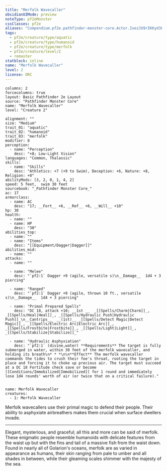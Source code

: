 ```yaml
---
title: "Merfolk Wavecaller"
obsidianUIMode: preview
noteType: pf2eMonster
cssClasses: pf2e
aliases: "Compendium.pf2e.pathfinder-monster-core.Actor.IxezJU9rIKKyd3LY" 
tags:
  - pf2e/creature/type/aquatic
  - pf2e/creature/type/humanoid
  - pf2e/creature/type/merfolk
  - pf2e/creature/level/2
  - remaster
statblock: inline
name: "Merfolk Wavecaller"
level: 2
license: ORC
---
```


```statblock
columns: 2
forcecolumns: true
layout: Basic Pathfinder 2e Layout
source: "Pathfinder Monster Core"
name: "Merfolk Wavecaller"
level: "Creature 2"

alignment: ""
size: "Medium"
trait_01: "aquatic"
trait_02: "humanoid"
trait_03: "merfolk"
modifier: 8
perception:
  - name: "Perception"
    desc: "+8; Low-Light Vision"
languages: "Common, Thalassic"
skills:
  - name: "Skills"
    desc: "Athletics: +7 (+9 to Swim), Deception: +6, Nature: +8, Religion: +8"
abilityMods: [3, 2, 0, 1, 4, 2]
speed: 5 feet,  swim 30 feet
sourcebook: "_Pathfinder Monster Core_"
ac: 17
armorclass:
  - name: AC
    desc: "17; __Fort__ +6, __Ref__ +6, __Will__ +10"
hp: 30
health:
  - name: ""
  - name: HP
    desc: "30"
abilities_top:
  - name: ""
  - name: "Items"
    desc: "[[Equipment/Dagger|Dagger]]"
abilities_mid:
  - name: ""
attacks:
  - name: ""

  - name: "Melee"
    desc: "`pf2:1` Dagger +9 (agile, versatile s)\n__Damage__  1d4 + 3 piercing"

  - name: "Ranged"
    desc: "`pf2:1` Dagger +9 (agile, thrown 10 ft., versatile s)\n__Damage__  1d4 + 3 piercing"

  - name: "Primal Prepared Spells"
    desc: "DC 18, attack +10; __1st __  _[[Spells/Charm|Charm]]_, _[[Spells/Heal|Heal]]_, _[[Spells/Hydraulic Push|Hydraulic Push]]_\n__Cantrips__  __(1st)__ _[[Spells/Detect Magic|Detect Magic]]_, _[[Spells/Electric Arc|Electric Arc]]_, _[[Spells/Frostbite|Frostbite]]_, _[[Spells/Light|Light]]_, _[[Spells/Stabilize|Stabilize]]_"

  - name: "Hydraulic Asphyxiation"
    desc: "`pf2:1` (divine,water) **Requirements** The target is fully submerged in water, within 30 feet of the merfolk wavecaller, and holding its breath\n* * *\n\n**Effect** The merfolk wavecaller commands the tides to crush their foe's throat, rooting the target in place and forcing it to choke up precious air. The target must succeed at a DC 18 Fortitude check save or become [[Conditions/Immobilized|Immobilized]] for 1 round and immediately lose 1d4 rounds' worth of air (or twice that on a critical failure)."
 
```

```encounter-table
name: Merfolk Wavecaller
creatures:
  - 1: Merfolk Wavecaller
```



Merfolk wavecallers use their primal magic to defend their people. Their ability to asphyxiate airbreathers makes them crucial when surface dwellers invade.

* * *

Elegant, mysterious, and graceful; all this and more can be said of merfolk. These enigmatic people resemble humanoids with delicate features from the waist up but with the fins and tail of a massive fish from the waist down. Found in nearly all of Golarion's oceans, merfolk are as varied in appearance as humans, their skin ranging from pale to umber and all shades in between, while their gleaming scales shimmer with the majesty of the sea.

